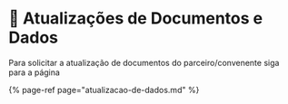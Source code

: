 # 🔄 Atualizações de Documentos e Dados

Para solicitar a atualização de documentos do parceiro/convenente siga para a página

{% page-ref page="atualizacao-de-dados.md" %}



